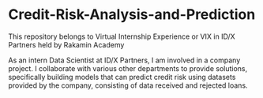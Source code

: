 # Credit-Risk-Analysis-and-Prediction
This repository belongs to Virtual Internship Experience or VIX in ID/X Partners held by Rakamin Academy 

As an intern Data Scientist at ID/X Partners, I am involved in a company project. I collaborate with various other departments to provide solutions, specifically building models that can predict credit risk using datasets provided by the company, consisting of data received and rejected loans.
